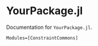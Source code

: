 # YourPackage.jl

Documentation for `YourPackage.jl`.

```@autodocs
Modules=[ConstraintCommons]
```

